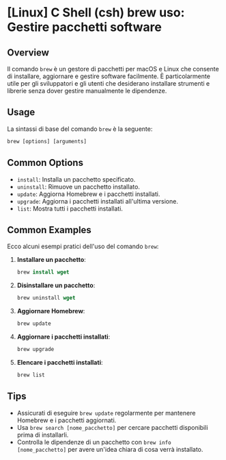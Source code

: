 # [Linux] C Shell (csh) brew uso: Gestire pacchetti software

## Overview
Il comando `brew` è un gestore di pacchetti per macOS e Linux che consente di installare, aggiornare e gestire software facilmente. È particolarmente utile per gli sviluppatori e gli utenti che desiderano installare strumenti e librerie senza dover gestire manualmente le dipendenze.

## Usage
La sintassi di base del comando `brew` è la seguente:

```csh
brew [options] [arguments]
```

## Common Options
- `install`: Installa un pacchetto specificato.
- `uninstall`: Rimuove un pacchetto installato.
- `update`: Aggiorna Homebrew e i pacchetti installati.
- `upgrade`: Aggiorna i pacchetti installati all'ultima versione.
- `list`: Mostra tutti i pacchetti installati.

## Common Examples
Ecco alcuni esempi pratici dell'uso del comando `brew`:

1. **Installare un pacchetto**:
   ```csh
   brew install wget
   ```

2. **Disinstallare un pacchetto**:
   ```csh
   brew uninstall wget
   ```

3. **Aggiornare Homebrew**:
   ```csh
   brew update
   ```

4. **Aggiornare i pacchetti installati**:
   ```csh
   brew upgrade
   ```

5. **Elencare i pacchetti installati**:
   ```csh
   brew list
   ```

## Tips
- Assicurati di eseguire `brew update` regolarmente per mantenere Homebrew e i pacchetti aggiornati.
- Usa `brew search [nome_pacchetto]` per cercare pacchetti disponibili prima di installarli.
- Controlla le dipendenze di un pacchetto con `brew info [nome_pacchetto]` per avere un'idea chiara di cosa verrà installato.